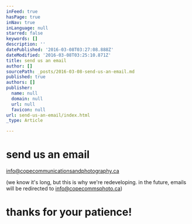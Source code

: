 ```yaml
---
inFeed: true
hasPage: true
inNav: true
inLanguage: null
starred: false
keywords: []
description: ''
datePublished: '2016-03-08T03:27:08.888Z'
dateModified: '2016-03-08T03:25:10.871Z'
title: send us an email
author: []
sourcePath: _posts/2016-03-08-send-us-an-email.md
published: true
authors: []
publisher:
  name: null
  domain: null
  url: null
  favicon: null
url: send-us-an-email/index.html
_type: Article

---
```

# send us an email

info@copecommunicationsandphotography.ca

(we know it's long, but this is why we're redeveloping. in the future, emails will be redirected to info@copecommsphoto.ca)

# thanks for your patience!